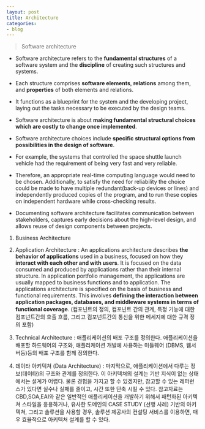 ```yaml
---
layout: post
title: Architecture
categories:
- blog
---
```

> Software architecture

* Software architecture refers to the **fundamental structures** of a software system and the **discipline** of creating such structures and systems. 
* Each structure comprises **software elements**, **relations** among them, and **properties** of both elements and relations.
* It functions as a blueprint for the system and the developing project, laying out the tasks necessary to be executed by the design teams.

* Software architecture is about **making fundamental structural choices which are costly to change once implemented**. 
* Software architecture choices include **specific structural options from possibilities in the design of software**. 
* For example, the systems that controlled the space shuttle launch vehicle had the requirement of being very fast and very reliable. 
* Therefore, an appropriate real-time computing language would need to be chosen. Additionally, to satisfy the need for reliability the choice could be made to have multiple redundant(back-up devices or lines) and independently produced copies of the program, and to run these copies on independent hardware while cross-checking results.
* Documenting software architecture facilitates communication between stakeholders, captures early decisions about the high-level design, and allows reuse of design components between projects.

1. Business Architecture

2. Application Architecture : An applications architecture describes **the behavior of applications** used in a business, focused on how they **interact with each other and with users**. It is focused on the data consumed and produced by applications rather than their internal structure. In application portfolio management, the applications are usually mapped to business functions and to application. The applications architecture is specified on the basis of business and functional requirements. This involves **defining the interaction between application packages, databases, and middleware systems in terms of functional coverage**. (컴포넌트의 정의, 컴포넌트 간의 관계, 특정 기능에 대한 컴포넌트간의 호출 흐름, 그리고 컴포넌트간의 통신을 위한 메세지에 대한 규격 정의 포함)

3. Technical Architecture : 애플리케이션의 배포 구조를 정의한다. 애플리케이션을 배포할 하드웨어의 구조와, 애플리케이션 개발에 사용하는 미들웨어 (DBMS, 웹서버등)등의 배포 구조를 함께 정의한다.

4. 데이타 아키텍쳐 (Data Architecture) : 마지막으로, 애플리케이션에서 다루는 정보(데이타)의 구조와 관계를 정의한다. 이 아키텍쳐의 설계는 기반 지식이 없는 상태에서는 설계가 어렵다. 물론 경험을 가지고 할 수 있겠지만, 참고할 수 있는 레퍼런스가 있다면 실수나 실패를 줄이고, 시간 또한 단축 시킬 수 있다. 참고자료는 CBD,SOA,EAI와 같은 일반적인 애플리케이션을 개발하기 위해서 패턴화된 아키텍쳐 스타일을 응용하거나, 유사한 도메인의 CASE STUDY (선행 사례) 기반의 아키텍쳐, 그리고 솔루션을 사용할 경우, 솔루션 제공사의 컨설팅 서비스를 이용하면, 매우 효율적으로 아키텍쳐 설계를 할 수 있다.
